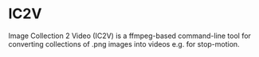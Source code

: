 # IC2V
Image Collection 2 Video (IC2V) is a ffmpeg-based command-line tool for converting collections of .png images into videos e.g. for stop-motion.
